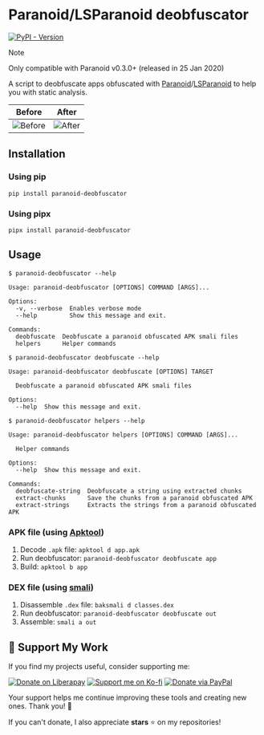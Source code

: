 # Paranoid/LSParanoid deobfuscator

[![PyPI - Version](https://img.shields.io/pypi/v/paranoid-deobfuscator)](https://pypi.org/project/paranoid-deobfuscator)

<!--
> [!WARNING]
> Currently not working on Windows. Please use WSL or a Linux VM. See [#14](https://github.com/giacomoferretti/paranoid-deobfuscator/issues/14).
-->
> [!NOTE]
> Only compatible with Paranoid v0.3.0+ (released in 25 Jan 2020)
>

A script to deobfuscate apps obfuscated with [Paranoid]/[LSParanoid] to help you with static analysis.

|            Before             |            After            |
| :---------------------------: | :-------------------------: |
| ![Before](.github/assets/before.png) | ![After](.github/assets/after.png) |

## Installation

### Using pip

`pip install paranoid-deobfuscator`

### Using pipx

`pipx install paranoid-deobfuscator`

<!-- ### Manual

1. `git clone https://github.com/giacomoferretti/paranoid-deobfuscator`
2. `cd paranoid-deobfuscator`
3. `pip install .` -->

## Usage


```text
$ paranoid-deobfuscator --help

Usage: paranoid-deobfuscator [OPTIONS] COMMAND [ARGS]...

Options:
  -v, --verbose  Enables verbose mode
  --help         Show this message and exit.

Commands:
  deobfuscate  Deobfuscate a paranoid obfuscated APK smali files
  helpers      Helper commands
```

```text
$ paranoid-deobfuscator deobfuscate --help

Usage: paranoid-deobfuscator deobfuscate [OPTIONS] TARGET

  Deobfuscate a paranoid obfuscated APK smali files

Options:
  --help  Show this message and exit.
```

```text
$ paranoid-deobfuscator helpers --help

Usage: paranoid-deobfuscator helpers [OPTIONS] COMMAND [ARGS]...

  Helper commands

Options:
  --help  Show this message and exit.

Commands:
  deobfuscate-string  Deobfuscate a string using extracted chunks
  extract-chunks      Save the chunks from a paranoid obfuscated APK
  extract-strings     Extracts the strings from a paranoid obfuscated APK
```

### APK file (using [Apktool])

1. Decode `.apk` file: `apktool d app.apk`
2. Run deobfuscator: `paranoid-deobfuscator deobfuscate app` <!-- `paranoid-deobfuscator app` (or `python -m paranoid_deobfuscator app`) -->
3. Build: `apktool b app`
<!-- 4. Enjoy your deobfuscated apk! -->

### DEX file (using [smali])

1. Disassemble `.dex` file: `baksmali d classes.dex`
2. Run deobfuscator: `paranoid-deobfuscator deobfuscate out` <!-- `paranoid-deobfuscator out` (or `python -m paranoid_deobfuscator out`) -->
3. Assemble: `smali a out`
<!-- 4. Enjoy your deobfuscated dex! -->

[paranoid]: https://github.com/MichaelRocks/paranoid
[lsparanoid]: https://github.com/LSPosed/LSParanoid
[apktool]: https://github.com/iBotPeaches/Apktool
[smali]: https://github.com/google/smali

## 💖 Support My Work

If you find my projects useful, consider supporting me:

[![Donate on Liberapay](https://img.shields.io/badge/Liberapay-giacomoferretti-F6C915.svg?style=flat-square&logo=liberapay)](https://liberapay.com/giacomoferretti)
[![Support me on Ko-fi](https://img.shields.io/badge/Ko--fi-giacomoferretti-ff5f5f?style=flat-square&logo=ko-fi)](https://ko-fi.com/giacomoferretti)
[![Donate via PayPal](https://img.shields.io/badge/PayPal-hexile0-0070ba?style=flat-square&logo=paypal)](https://www.paypal.me/hexile0)

Your support helps me continue improving these tools and creating new ones. Thank you! 🙌

If you can't donate, I also appreciate **stars** ⭐ on my repositories!
